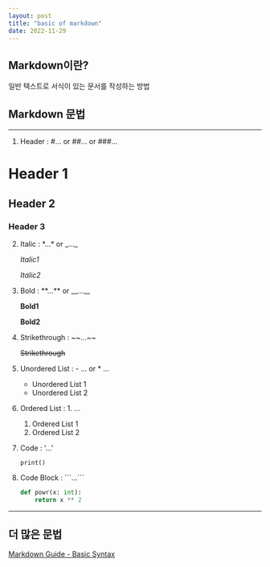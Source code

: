 ```yaml
---
layout: post
title: "basic of markdown"
date: 2022-11-29
---
```


## Markdown이란?
일반 텍스트로 서식이 있는 문서를 작성하는 방법
## Markdown 문법
---
1. Header : \#... or \##... or \###...

# Header 1
## Header 2
### Header 3

2. Italic : \*...* or \_..._

    *Italic1*
    
    _Italic2_

3. Bold : \*\*...** or \_\_...__

    **Bold1**
    
    __Bold2__

4. Strikethrough : \~\~...~~

    ~~Strikethrough~~

5. Unordered List : \- ... or \* ...

    - Unordered List 1
    * Unordered List 2

6. Ordered List : 1. ...

    1. Ordered List 1
    2. Ordered List 2

7. Code : \'...'

    `print()`

8. Code Block : \`\`\`...```

    ```python
    def powr(x: int):
    	return x ** 2
    ```

---

## 더 많은 문법
[Markdown Guide - Basic Syntax](https://www.markdownguide.org/basic-syntax/)
